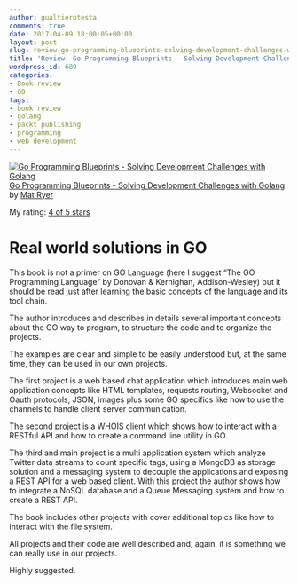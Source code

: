 ```yaml
---
author: gualtierotesta
comments: true
date: 2017-04-09 18:00:05+00:00
layout: post
slug: review-go-programming-blueprints-solving-development-challenges-with-golang
title: 'Review: Go Programming Blueprints - Solving Development Challenges with Golang'
wordpress_id: 689
categories:
- Book review
- GO
tags:
- book review
- golang
- packt publishing
- programming
- web development
---
```


[![Go Programming Blueprints - Solving Development Challenges with Golang](http://images.gr-assets.com/books/1442621930m/24880488.jpg)](http://www.goodreads.com/book/show/24880488)
[Go Programming Blueprints - Solving Development Challenges with Golang](http://www.goodreads.com/book/show/24880488) by [Mat Ryer](http://www.goodreads.com/author/show/13479862)

My rating: [4 of 5 stars](http://www.goodreads.com/review/show/1964914459)

# Real world solutions in GO

This book is not a primer on GO Language (here I suggest “The GO Programming Language” by Donovan & Kernighan, Addison-Wesley) but it should be read just after learning the basic concepts of the language and its tool chain.

The author introduces and describes in details several important concepts about the GO way to program, to structure the code and to organize the projects.

The examples are clear and simple to be easily understood but, at the same time, they can be used in our own projects.

The first project is a web based chat application which introduces main web application concepts like HTML templates, requests routing, Websocket and Oauth protocols, JSON, images plus some GO specifics like how to use the channels to handle client server communication.

The second project is a WHOIS client which shows how to interact with a RESTful API and how to create a command line utility in GO.

The third and main project is a multi application system which analyze Twitter data streams to count specific tags, using a MongoDB as storage solution and a messaging system to decouple the applications and exposing a REST API for a web based client. With this project the author shows how to integrate a NoSQL database and a Queue Messaging system and how to create a REST API.

The book includes other projects with cover additional topics like how to interact with the file system.

All projects and their code are well described and, again, it is something we can really use in our projects.

Highly suggested.